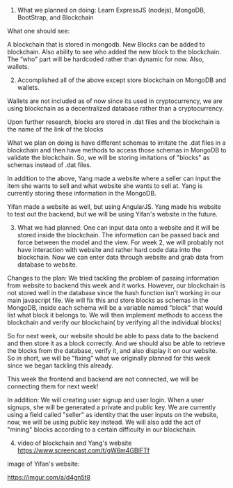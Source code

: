 1. What we planned on doing: Learn ExpressJS (nodejs), MongoDB, BootStrap, and Blockchain

What one should see: 

A blockchain that is stored in mongodb. New Blocks can be added
to blockchain. Also ability to see who added the new block to the blockchain. The “who” part
will be hardcoded rather than dynamic for now. Also, wallets.

2. Accomplished all of the above except store blockchain on MongoDB and wallets.

Wallets are not included as of now since its used in cryptocurrency, we are using blockchain as a decentralized database rather than a cryptocurrency. 

Upon further research, blocks are stored in .dat files and the blockchain is the name of the link of the blocks

What we plan on doing is have different schemas to imitate the .dat files in a blockchain and then have 
methods to access those schemas in MongoDB to validate the blockchain. So, we will be storing imitations of "blocks" as schemas instead of .dat files. 

In addition to the above, Yang made a website where a seller can input the item she wants to sell and what website she wants to sell at. 
Yang is currently storing these information in the MongoDB. 

Yifan made a website as well, but using AngularJS. Yang made his website to test out the backend, but we will be using Yifan's website in the future.

3. What we had planned:
One can input data onto a website and it will be stored inside the
blockchain. The information can be passed back and force between the model and the view. For
week 2, we will probably not have interaction with website and rather hard code data into the
blockchain. Now we can enter data through website and grab data from database to website.

Changes to the plan:
We tried tackling the problem of passing information from website to backend this week and it works.
However, our blockchain is not stored well in the database since the hash function isn't working in our main javascript file.
We will fix this and store blocks as schemas in the MongoDB, inside each schema will be a variable named "block" that would list what block it belongs to.
We will then implement methods to access the blockchain and verify our blockchain( by verifying all the individual blocks) 

So for next week, our website should be able to pass data to the backend and then store it as a block correctly. And we should also be able to retrieve the blocks
from the database, verify it, and also display it on our website. So in short, we will be "fixing" what we originally planned for this week since we began tackling this already.

This week the frontend and backend are not connected, we will be connecting them for next week!

In addition:
We will creating user signup and user login. When a user signups, she will be generated a private and public key. We are currently using a field called "seller" as identity
that the user inputs on the website, now, we will be using public key instead. We will also add the act of "mining" blocks according to a certain difficulty in our blockchain.





4. video of blockchain and Yang's website
 https://www.screencast.com/t/gW6m4GBIFTf
 
 image of Yifan's website:
 
 https://imgur.com/a/d4gn5t8